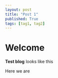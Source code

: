 ```yaml
---
layout: post
title: "Post 1"
published: True
tags: [tag1, tag2]
---
```


# Welcome

**Test blog** looks like this

Here we are